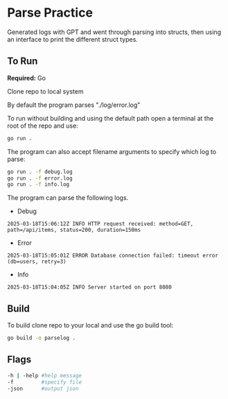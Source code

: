 # Parse Practice
Generated logs with GPT and went through parsing into structs, then using an interface to print the different struct types.

## To Run
**Required:** Go

Clone repo to local system

By default the program parses "./log/error.log"

To run without building and using the  default path open a terminal at the root of the repo and use:
```bash
go run . 
```
The program can also accept filename arguments to specify which log to parse:
```bash
go run . -f debug.log
go run . -f error.log
go run . -f info.log
```
The program can parse the following logs.

* Debug
```
2025-03-18T15:06:12Z INFO HTTP request received: method=GET, path=/api/items, status=200, duration=150ms
```
* Error
```
2025-03-18T15:05:01Z ERROR Database connection failed: timeout error (db=users, retry=3)
```
* Info
```
2025-03-18T15:04:05Z INFO Server started on port 8080
```

## Build

To build clone repo to your local and use the go build tool:

```bash
go build -o parselog .
```

## Flags

```bash
-h | -help #help message
-f         #specify file
-json      #output json
```
